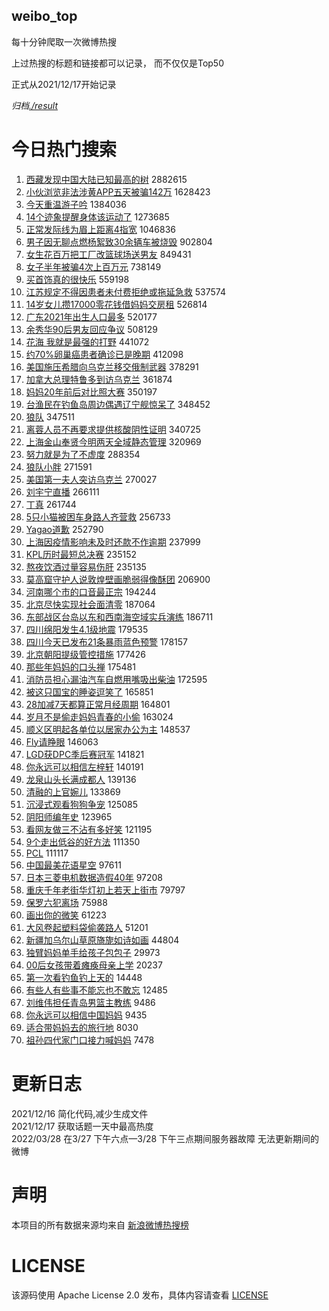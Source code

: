 weibo_top  
---
每十分钟爬取一次微博热搜  

上过热搜的标题和链接都可以记录， 而不仅仅是Top50

正式从2021/12/17开始记录  

*归档[./result](./result/)*

# 今日热门搜索  
1. [西藏发现中国大陆已知最高的树](https://s.weibo.com//weibo?q=%23%E8%A5%BF%E8%97%8F%E5%8F%91%E7%8E%B0%E4%B8%AD%E5%9B%BD%E5%A4%A7%E9%99%86%E5%B7%B2%E7%9F%A5%E6%9C%80%E9%AB%98%E7%9A%84%E6%A0%91%23&Refer=top) 2882615
2. [小伙浏览非法涉黄APP五天被骗142万](https://s.weibo.com//weibo?q=%23%E5%B0%8F%E4%BC%99%E6%B5%8F%E8%A7%88%E9%9D%9E%E6%B3%95%E6%B6%89%E9%BB%84APP%E4%BA%94%E5%A4%A9%E8%A2%AB%E9%AA%97142%E4%B8%87%23&Refer=top) 1628423
3. [今天重温游子吟](https://s.weibo.com//weibo?q=%23%E4%BB%8A%E5%A4%A9%E9%87%8D%E6%B8%A9%E6%B8%B8%E5%AD%90%E5%90%9F%23&Refer=top) 1384036
4. [14个迹象提醒身体该运动了](https://s.weibo.com//weibo?q=%2314%E4%B8%AA%E8%BF%B9%E8%B1%A1%E6%8F%90%E9%86%92%E8%BA%AB%E4%BD%93%E8%AF%A5%E8%BF%90%E5%8A%A8%E4%BA%86%23&Refer=top) 1273685
5. [正常发际线为眉上距离4指宽](https://s.weibo.com//weibo?q=%23%E6%AD%A3%E5%B8%B8%E5%8F%91%E9%99%85%E7%BA%BF%E4%B8%BA%E7%9C%89%E4%B8%8A%E8%B7%9D%E7%A6%BB4%E6%8C%87%E5%AE%BD%23&Refer=top) 1046836
6. [男子因无聊点燃杨絮致30余辆车被烧毁](https://s.weibo.com//weibo?q=%23%E7%94%B7%E5%AD%90%E5%9B%A0%E6%97%A0%E8%81%8A%E7%82%B9%E7%87%83%E6%9D%A8%E7%B5%AE%E8%87%B430%E4%BD%99%E8%BE%86%E8%BD%A6%E8%A2%AB%E7%83%A7%E6%AF%81%23&Refer=top) 902804
7. [女生花百万把工厂改篮球场送男友](https://s.weibo.com//weibo?q=%23%E5%A5%B3%E7%94%9F%E8%8A%B1%E7%99%BE%E4%B8%87%E6%8A%8A%E5%B7%A5%E5%8E%82%E6%94%B9%E7%AF%AE%E7%90%83%E5%9C%BA%E9%80%81%E7%94%B7%E5%8F%8B%23&Refer=top) 849431
8. [女子半年被骗4次上百万元](https://s.weibo.com//weibo?q=%23%E5%A5%B3%E5%AD%90%E5%8D%8A%E5%B9%B4%E8%A2%AB%E9%AA%974%E6%AC%A1%E4%B8%8A%E7%99%BE%E4%B8%87%E5%85%83%23&Refer=top) 738149
9. [买首饰真的很快乐](https://s.weibo.com//weibo?q=%23%E4%B9%B0%E9%A6%96%E9%A5%B0%E7%9C%9F%E7%9A%84%E5%BE%88%E5%BF%AB%E4%B9%90%23&Refer=top) 559198
10. [江苏规定不得因患者未付费拒绝或拖延急救](https://s.weibo.com//weibo?q=%23%E6%B1%9F%E8%8B%8F%E8%A7%84%E5%AE%9A%E4%B8%8D%E5%BE%97%E5%9B%A0%E6%82%A3%E8%80%85%E6%9C%AA%E4%BB%98%E8%B4%B9%E6%8B%92%E7%BB%9D%E6%88%96%E6%8B%96%E5%BB%B6%E6%80%A5%E6%95%91%23&Refer=top) 537574
11. [14岁女儿攒17000零花钱借妈妈交房租](https://s.weibo.com//weibo?q=%2314%E5%B2%81%E5%A5%B3%E5%84%BF%E6%94%9217000%E9%9B%B6%E8%8A%B1%E9%92%B1%E5%80%9F%E5%A6%88%E5%A6%88%E4%BA%A4%E6%88%BF%E7%A7%9F%23&Refer=top) 526814
12. [广东2021年出生人口最多](https://s.weibo.com//weibo?q=%23%E5%B9%BF%E4%B8%9C2021%E5%B9%B4%E5%87%BA%E7%94%9F%E4%BA%BA%E5%8F%A3%E6%9C%80%E5%A4%9A%23&Refer=top) 520177
13. [余秀华90后男友回应争议](https://s.weibo.com//weibo?q=%23%E4%BD%99%E7%A7%80%E5%8D%8E90%E5%90%8E%E7%94%B7%E5%8F%8B%E5%9B%9E%E5%BA%94%E4%BA%89%E8%AE%AE%23&Refer=top) 508129
14. [花海 我就是最强的打野](https://s.weibo.com//weibo?q=%E8%8A%B1%E6%B5%B7%20%E6%88%91%E5%B0%B1%E6%98%AF%E6%9C%80%E5%BC%BA%E7%9A%84%E6%89%93%E9%87%8E&Refer=top) 441072
15. [约70%卵巢癌患者确诊已是晚期](https://s.weibo.com//weibo?q=%23%E7%BA%A670%25%E5%8D%B5%E5%B7%A2%E7%99%8C%E6%82%A3%E8%80%85%E7%A1%AE%E8%AF%8A%E5%B7%B2%E6%98%AF%E6%99%9A%E6%9C%9F%23&Refer=top) 412098
16. [美国施压希腊向乌克兰移交俄制武器](https://s.weibo.com//weibo?q=%23%E7%BE%8E%E5%9B%BD%E6%96%BD%E5%8E%8B%E5%B8%8C%E8%85%8A%E5%90%91%E4%B9%8C%E5%85%8B%E5%85%B0%E7%A7%BB%E4%BA%A4%E4%BF%84%E5%88%B6%E6%AD%A6%E5%99%A8%23&Refer=top) 378291
17. [加拿大总理特鲁多到访乌克兰](https://s.weibo.com//weibo?q=%23%E5%8A%A0%E6%8B%BF%E5%A4%A7%E6%80%BB%E7%90%86%E7%89%B9%E9%B2%81%E5%A4%9A%E5%88%B0%E8%AE%BF%E4%B9%8C%E5%85%8B%E5%85%B0%23&Refer=top) 361874
18. [妈妈20年前后对比照大赛](https://s.weibo.com//weibo?q=%23%E5%A6%88%E5%A6%8820%E5%B9%B4%E5%89%8D%E5%90%8E%E5%AF%B9%E6%AF%94%E7%85%A7%E5%A4%A7%E8%B5%9B%23&Refer=top) 350197
19. [台渔民在钓鱼岛周边偶遇辽宁舰惊呆了](https://s.weibo.com//weibo?q=%23%E5%8F%B0%E6%B8%94%E6%B0%91%E5%9C%A8%E9%92%93%E9%B1%BC%E5%B2%9B%E5%91%A8%E8%BE%B9%E5%81%B6%E9%81%87%E8%BE%BD%E5%AE%81%E8%88%B0%E6%83%8A%E5%91%86%E4%BA%86%23&Refer=top) 348452
20. [狼队](https://s.weibo.com//weibo?q=%E7%8B%BC%E9%98%9F&Refer=top) 347511
21. [离蓉人员不再要求提供核酸阴性证明](https://s.weibo.com//weibo?q=%23%E7%A6%BB%E8%93%89%E4%BA%BA%E5%91%98%E4%B8%8D%E5%86%8D%E8%A6%81%E6%B1%82%E6%8F%90%E4%BE%9B%E6%A0%B8%E9%85%B8%E9%98%B4%E6%80%A7%E8%AF%81%E6%98%8E%23&Refer=top) 340725
22. [上海金山奉贤今明两天全域静态管理](https://s.weibo.com//weibo?q=%23%E4%B8%8A%E6%B5%B7%E9%87%91%E5%B1%B1%E5%A5%89%E8%B4%A4%E4%BB%8A%E6%98%8E%E4%B8%A4%E5%A4%A9%E5%85%A8%E5%9F%9F%E9%9D%99%E6%80%81%E7%AE%A1%E7%90%86%23&Refer=top) 320969
23. [努力就是为了不虚度](https://s.weibo.com//weibo?q=%23%E5%8A%AA%E5%8A%9B%E5%B0%B1%E6%98%AF%E4%B8%BA%E4%BA%86%E4%B8%8D%E8%99%9A%E5%BA%A6%23&Refer=top) 288354
24. [狼队小胖](https://s.weibo.com//weibo?q=%E7%8B%BC%E9%98%9F%E5%B0%8F%E8%83%96&Refer=top) 271591
25. [美国第一夫人突访乌克兰](https://s.weibo.com//weibo?q=%23%E7%BE%8E%E5%9B%BD%E7%AC%AC%E4%B8%80%E5%A4%AB%E4%BA%BA%E7%AA%81%E8%AE%BF%E4%B9%8C%E5%85%8B%E5%85%B0%23&Refer=top) 270027
26. [刘宇宁直播](https://s.weibo.com//weibo?q=%23%E5%88%98%E5%AE%87%E5%AE%81%E7%9B%B4%E6%92%AD%23&Refer=top) 266111
27. [丁真](https://s.weibo.com//weibo?q=%E4%B8%81%E7%9C%9F&Refer=top) 261744
28. [5只小猫被困车身路人齐营救](https://s.weibo.com//weibo?q=%235%E5%8F%AA%E5%B0%8F%E7%8C%AB%E8%A2%AB%E5%9B%B0%E8%BD%A6%E8%BA%AB%E8%B7%AF%E4%BA%BA%E9%BD%90%E8%90%A5%E6%95%91%23&Refer=top) 256733
29. [Yagao道歉](https://s.weibo.com//weibo?q=%23Yagao%E9%81%93%E6%AD%89%23&Refer=top) 252790
30. [上海因疫情影响未及时还款不作逾期](https://s.weibo.com//weibo?q=%23%E4%B8%8A%E6%B5%B7%E5%9B%A0%E7%96%AB%E6%83%85%E5%BD%B1%E5%93%8D%E6%9C%AA%E5%8F%8A%E6%97%B6%E8%BF%98%E6%AC%BE%E4%B8%8D%E4%BD%9C%E9%80%BE%E6%9C%9F%23&Refer=top) 237999
31. [KPL历时最短总决赛](https://s.weibo.com//weibo?q=%23KPL%E5%8E%86%E6%97%B6%E6%9C%80%E7%9F%AD%E6%80%BB%E5%86%B3%E8%B5%9B%23&Refer=top) 235152
32. [熬夜饮酒过量容易伤肝](https://s.weibo.com//weibo?q=%23%E7%86%AC%E5%A4%9C%E9%A5%AE%E9%85%92%E8%BF%87%E9%87%8F%E5%AE%B9%E6%98%93%E4%BC%A4%E8%82%9D%23&Refer=top) 235135
33. [莫高窟守护人说敦煌壁画脆弱得像酥团](https://s.weibo.com//weibo?q=%23%E8%8E%AB%E9%AB%98%E7%AA%9F%E5%AE%88%E6%8A%A4%E4%BA%BA%E8%AF%B4%E6%95%A6%E7%85%8C%E5%A3%81%E7%94%BB%E8%84%86%E5%BC%B1%E5%BE%97%E5%83%8F%E9%85%A5%E5%9B%A2%23&Refer=top) 206900
34. [河南哪个市的口音最正宗](https://s.weibo.com//weibo?q=%23%E6%B2%B3%E5%8D%97%E5%93%AA%E4%B8%AA%E5%B8%82%E7%9A%84%E5%8F%A3%E9%9F%B3%E6%9C%80%E6%AD%A3%E5%AE%97%23&Refer=top) 194244
35. [北京尽快实现社会面清零](https://s.weibo.com//weibo?q=%23%E5%8C%97%E4%BA%AC%E5%B0%BD%E5%BF%AB%E5%AE%9E%E7%8E%B0%E7%A4%BE%E4%BC%9A%E9%9D%A2%E6%B8%85%E9%9B%B6%23&Refer=top) 187064
36. [东部战区台岛以东和西南海空域实兵演练](https://s.weibo.com//weibo?q=%23%E4%B8%9C%E9%83%A8%E6%88%98%E5%8C%BA%E5%8F%B0%E5%B2%9B%E4%BB%A5%E4%B8%9C%E5%92%8C%E8%A5%BF%E5%8D%97%E6%B5%B7%E7%A9%BA%E5%9F%9F%E5%AE%9E%E5%85%B5%E6%BC%94%E7%BB%83%23&Refer=top) 186711
37. [四川绵阳发生4.1级地震](https://s.weibo.com//weibo?q=%23%E5%9B%9B%E5%B7%9D%E7%BB%B5%E9%98%B3%E5%8F%91%E7%94%9F4.1%E7%BA%A7%E5%9C%B0%E9%9C%87%23&Refer=top) 179535
38. [四川今天已发布21条暴雨蓝色预警](https://s.weibo.com//weibo?q=%23%E5%9B%9B%E5%B7%9D%E4%BB%8A%E5%A4%A9%E5%B7%B2%E5%8F%91%E5%B8%8321%E6%9D%A1%E6%9A%B4%E9%9B%A8%E8%93%9D%E8%89%B2%E9%A2%84%E8%AD%A6%23&Refer=top) 178157
39. [北京朝阳提级管控措施](https://s.weibo.com//weibo?q=%23%E5%8C%97%E4%BA%AC%E6%9C%9D%E9%98%B3%E6%8F%90%E7%BA%A7%E7%AE%A1%E6%8E%A7%E6%8E%AA%E6%96%BD%23&Refer=top) 177426
40. [那些年妈妈的口头禅](https://s.weibo.com//weibo?q=%23%E9%82%A3%E4%BA%9B%E5%B9%B4%E5%A6%88%E5%A6%88%E7%9A%84%E5%8F%A3%E5%A4%B4%E7%A6%85%23&Refer=top) 175481
41. [消防员担心漏油汽车自燃用嘴吸出柴油](https://s.weibo.com//weibo?q=%23%E6%B6%88%E9%98%B2%E5%91%98%E6%8B%85%E5%BF%83%E6%BC%8F%E6%B2%B9%E6%B1%BD%E8%BD%A6%E8%87%AA%E7%87%83%E7%94%A8%E5%98%B4%E5%90%B8%E5%87%BA%E6%9F%B4%E6%B2%B9%23&Refer=top) 172595
42. [被这只国宝的睡姿逗笑了](https://s.weibo.com//weibo?q=%23%E8%A2%AB%E8%BF%99%E5%8F%AA%E5%9B%BD%E5%AE%9D%E7%9A%84%E7%9D%A1%E5%A7%BF%E9%80%97%E7%AC%91%E4%BA%86%23&Refer=top) 165851
43. [28加减7天都算正常月经周期](https://s.weibo.com//weibo?q=%2328%E5%8A%A0%E5%87%8F7%E5%A4%A9%E9%83%BD%E7%AE%97%E6%AD%A3%E5%B8%B8%E6%9C%88%E7%BB%8F%E5%91%A8%E6%9C%9F%23&Refer=top) 164801
44. [岁月不是偷走妈妈青春的小偷](https://s.weibo.com//weibo?q=%23%E5%B2%81%E6%9C%88%E4%B8%8D%E6%98%AF%E5%81%B7%E8%B5%B0%E5%A6%88%E5%A6%88%E9%9D%92%E6%98%A5%E7%9A%84%E5%B0%8F%E5%81%B7%23&Refer=top) 163024
45. [顺义区明起各单位以居家办公为主](https://s.weibo.com//weibo?q=%23%E9%A1%BA%E4%B9%89%E5%8C%BA%E6%98%8E%E8%B5%B7%E5%90%84%E5%8D%95%E4%BD%8D%E4%BB%A5%E5%B1%85%E5%AE%B6%E5%8A%9E%E5%85%AC%E4%B8%BA%E4%B8%BB%23&Refer=top) 148537
46. [Fly请睁眼](https://s.weibo.com//weibo?q=%23Fly%E8%AF%B7%E7%9D%81%E7%9C%BC%23&Refer=top) 146063
47. [LGD获DPC季后赛冠军](https://s.weibo.com//weibo?q=LGD%E8%8E%B7DPC%E5%AD%A3%E5%90%8E%E8%B5%9B%E5%86%A0%E5%86%9B&Refer=top) 141821
48. [你永远可以相信左梓轩](https://s.weibo.com//weibo?q=%23%E4%BD%A0%E6%B0%B8%E8%BF%9C%E5%8F%AF%E4%BB%A5%E7%9B%B8%E4%BF%A1%E5%B7%A6%E6%A2%93%E8%BD%A9%23&Refer=top) 140191
49. [龙泉山头长满成都人](https://s.weibo.com//weibo?q=%23%E9%BE%99%E6%B3%89%E5%B1%B1%E5%A4%B4%E9%95%BF%E6%BB%A1%E6%88%90%E9%83%BD%E4%BA%BA%23&Refer=top) 139136
50. [清融的上官婉儿](https://s.weibo.com//weibo?q=%23%E6%B8%85%E8%9E%8D%E7%9A%84%E4%B8%8A%E5%AE%98%E5%A9%89%E5%84%BF%23&Refer=top) 133869
51. [沉浸式观看狗狗争宠](https://s.weibo.com//weibo?q=%23%E6%B2%89%E6%B5%B8%E5%BC%8F%E8%A7%82%E7%9C%8B%E7%8B%97%E7%8B%97%E4%BA%89%E5%AE%A0%23&Refer=top) 125085
52. [阴阳师编年史](https://s.weibo.com//weibo?q=%23%E9%98%B4%E9%98%B3%E5%B8%88%E7%BC%96%E5%B9%B4%E5%8F%B2%23&Refer=top) 123965
53. [看网友做三不沾有多好笑](https://s.weibo.com//weibo?q=%23%E7%9C%8B%E7%BD%91%E5%8F%8B%E5%81%9A%E4%B8%89%E4%B8%8D%E6%B2%BE%E6%9C%89%E5%A4%9A%E5%A5%BD%E7%AC%91%23&Refer=top) 121195
54. [9个走出低谷的好方法](https://s.weibo.com//weibo?q=%239%E4%B8%AA%E8%B5%B0%E5%87%BA%E4%BD%8E%E8%B0%B7%E7%9A%84%E5%A5%BD%E6%96%B9%E6%B3%95%23&Refer=top) 111350
55. [PCL](https://s.weibo.com//weibo?q=PCL&Refer=top) 111117
56. [中国最美花语星空](https://s.weibo.com//weibo?q=%23%E4%B8%AD%E5%9B%BD%E6%9C%80%E7%BE%8E%E8%8A%B1%E8%AF%AD%E6%98%9F%E7%A9%BA%23&Refer=top) 97611
57. [日本三菱电机数据造假40年](https://s.weibo.com//weibo?q=%23%E6%97%A5%E6%9C%AC%E4%B8%89%E8%8F%B1%E7%94%B5%E6%9C%BA%E6%95%B0%E6%8D%AE%E9%80%A0%E5%81%8740%E5%B9%B4%23&Refer=top) 97208
58. [重庆千年老街华灯初上若天上街市](https://s.weibo.com//weibo?q=%23%E9%87%8D%E5%BA%86%E5%8D%83%E5%B9%B4%E8%80%81%E8%A1%97%E5%8D%8E%E7%81%AF%E5%88%9D%E4%B8%8A%E8%8B%A5%E5%A4%A9%E4%B8%8A%E8%A1%97%E5%B8%82%23&Refer=top) 79797
59. [保罗六犯离场](https://s.weibo.com//weibo?q=%E4%BF%9D%E7%BD%97%E5%85%AD%E7%8A%AF%E7%A6%BB%E5%9C%BA&Refer=top) 75988
60. [画出你的微笑](https://s.weibo.com//weibo?q=%23%E7%94%BB%E5%87%BA%E4%BD%A0%E7%9A%84%E5%BE%AE%E7%AC%91%23&Refer=top) 61223
61. [大风卷起塑料袋偷袭路人](https://s.weibo.com//weibo?q=%23%E5%A4%A7%E9%A3%8E%E5%8D%B7%E8%B5%B7%E5%A1%91%E6%96%99%E8%A2%8B%E5%81%B7%E8%A2%AD%E8%B7%AF%E4%BA%BA%23&Refer=top) 51201
62. [新疆加乌尔山草原旖旎如诗如画](https://s.weibo.com//weibo?q=%23%E6%96%B0%E7%96%86%E5%8A%A0%E4%B9%8C%E5%B0%94%E5%B1%B1%E8%8D%89%E5%8E%9F%E6%97%96%E6%97%8E%E5%A6%82%E8%AF%97%E5%A6%82%E7%94%BB%23&Refer=top) 44804
63. [独臂妈妈单手给孩子包包子](https://s.weibo.com//weibo?q=%23%E7%8B%AC%E8%87%82%E5%A6%88%E5%A6%88%E5%8D%95%E6%89%8B%E7%BB%99%E5%AD%A9%E5%AD%90%E5%8C%85%E5%8C%85%E5%AD%90%23&Refer=top) 29973
64. [00后女孩带着瘫痪母亲上学](https://s.weibo.com//weibo?q=%2300%E5%90%8E%E5%A5%B3%E5%AD%A9%E5%B8%A6%E7%9D%80%E7%98%AB%E7%97%AA%E6%AF%8D%E4%BA%B2%E4%B8%8A%E5%AD%A6%23&Refer=top) 20237
65. [第一次看钓鱼钓上天的](https://s.weibo.com//weibo?q=%23%E7%AC%AC%E4%B8%80%E6%AC%A1%E7%9C%8B%E9%92%93%E9%B1%BC%E9%92%93%E4%B8%8A%E5%A4%A9%E7%9A%84%23&Refer=top) 14448
66. [有些人有些事不能忘也不敢忘](https://s.weibo.com//weibo?q=%23%E6%9C%89%E4%BA%9B%E4%BA%BA%E6%9C%89%E4%BA%9B%E4%BA%8B%E4%B8%8D%E8%83%BD%E5%BF%98%E4%B9%9F%E4%B8%8D%E6%95%A2%E5%BF%98%23&Refer=top) 12485
67. [刘维伟担任青岛男篮主教练](https://s.weibo.com//weibo?q=%23%E5%88%98%E7%BB%B4%E4%BC%9F%E6%8B%85%E4%BB%BB%E9%9D%92%E5%B2%9B%E7%94%B7%E7%AF%AE%E4%B8%BB%E6%95%99%E7%BB%83%23&Refer=top) 9486
68. [你永远可以相信中国妈妈](https://s.weibo.com//weibo?q=%23%E4%BD%A0%E6%B0%B8%E8%BF%9C%E5%8F%AF%E4%BB%A5%E7%9B%B8%E4%BF%A1%E4%B8%AD%E5%9B%BD%E5%A6%88%E5%A6%88%23&Refer=top) 9435
69. [适合带妈妈去的旅行地](https://s.weibo.com//weibo?q=%23%E9%80%82%E5%90%88%E5%B8%A6%E5%A6%88%E5%A6%88%E5%8E%BB%E7%9A%84%E6%97%85%E8%A1%8C%E5%9C%B0%23&Refer=top) 8030
70. [祖孙四代家门口接力喊妈妈](https://s.weibo.com//weibo?q=%23%E7%A5%96%E5%AD%99%E5%9B%9B%E4%BB%A3%E5%AE%B6%E9%97%A8%E5%8F%A3%E6%8E%A5%E5%8A%9B%E5%96%8A%E5%A6%88%E5%A6%88%23&Refer=top) 7478
# 更新日志  
2021/12/16  简化代码,减少生成文件  
2021/12/17  获取话题一天中最高热度  
2022/03/28  在3/27 下午六点—3/28 下午三点期间服务器故障 无法更新期间的微博  
# 声明  
本项目的所有数据来源均来自 [新浪微博热搜榜](https://s.weibo.com/top/summary)  

# LICENSE
该源码使用 Apache License 2.0 发布，具体内容请查看 [LICENSE](./LICENSE)
